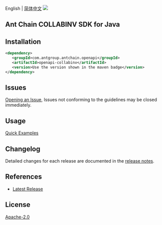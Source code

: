English | [简体中文](README-CN.md)
![](https://aliyunsdk-pages.alicdn.com/icons/AlibabaCloud.svg)

## Ant Chain COLLABINV SDK for Java

## Installation

```xml
<dependency>
   <groupId>com.antgroup.antchain.openapi</groupId>
   <artifactId>openapi-collabinv</artifactId>
   <version>Use the version shown in the maven badge</version>
</dependency>
```

## Issues
[Opening an Issue](https://github.com/alipay/antchain-openapi-prod-sdk/issues/new), Issues not conforming to the guidelines may be closed immediately.

## Usage
[Quick Examples](https://github.com/alipay/antchain-openapi-prod-sdk/blob/master/docs/0-Examples-EN.md#quick-examples)

## Changelog
Detailed changes for each release are documented in the [release notes](./ChangeLog.txt).

## References
* [Latest Release](https://github.com/alipay/antchain-openapi-prod-sdk/)

## License
[Apache-2.0](http://www.apache.org/licenses/LICENSE-2.0)
